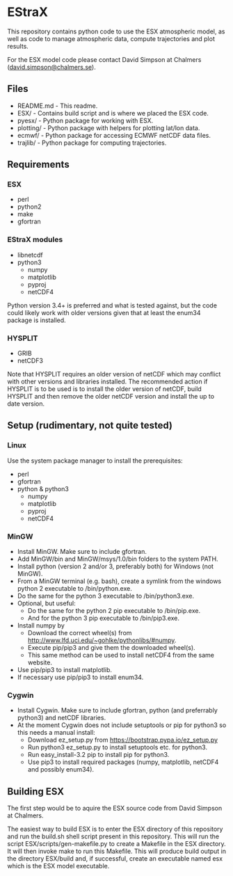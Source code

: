 # EStraX

This repository contains python code to use the ESX atmospheric model, as well
as code to manage atmospheric data, compute trajectories and plot results.

For the ESX model code please contact David Simpson at Chalmers (david.simpson@chalmers.se).

## Files

 * README.md - This readme.
 * ESX/ - Contains build script and is where we placed the ESX code.
 * pyesx/ - Python package for working with ESX.
 * plotting/ - Python package with helpers for plotting lat/lon data.
 * ecmwf/ - Python package for accessing ECMWF netCDF data files.
 * trajlib/ - Python package for computing trajectories.

## Requirements

### ESX
 * perl
 * python2
 * make
 * gfortran

### EStraX modules
 * libnetcdf
 * python3
    - numpy
    - matplotlib
	- pyproj
    - netCDF4

Python version 3.4+ is preferred and what is tested against, but the code could likely
work with older versions given that at least the enum34 package is installed.

### HYSPLIT
 * GRIB
 * netCDF3

Note that HYSPLIT requires an older version of netCDF which may conflict with other versions
and libraries installed. The recommended action if HYSPLIT is to be used is to install the older
version of netCDF, build HYSPLIT and then remove the older netCDF version and install the up
to date version.

## Setup (rudimentary, not quite tested)

### Linux
Use the system package manager to install the prerequisites:
 - perl
 - gfortran
 - python & python3
    - numpy
    - matplotlib
    - pyproj
    - netCDF4

### MinGW
 - Install MinGW. Make sure to include gfortran.
 - Add MinGW/bin and MinGW/msys/1.0/bin folders to the system PATH.
 - Install python (version 2 and/or 3, preferably both) for Windows (not MinGW).
 - From a MinGW terminal (e.g. bash), create a symlink from the windows python 2 executable to /bin/python.exe.
 - Do the same for the python 3 executable to /bin/python3.exe.
 - Optional, but useful:
     - Do the same for the python 2 pip executable to /bin/pip.exe.
     - And for the python 3 pip executable to /bin/pip3.exe.
 - Install numpy by
     - Download the correct wheel(s) from http://www.lfd.uci.edu/~gohlke/pythonlibs/#numpy.
     - Execute pip/pip3 and give them the downloaded wheel(s).
     - This same method can be used to install netCDF4 from the same website.
 - Use pip/pip3 to install matplotlib.
 - If necessary use pip/pip3 to install enum34.

### Cygwin
 - Install Cygwin. Make sure to include gfortran, python (and preferrably python3) and netCDF libraries.
 - At the moment Cygwin does not include setuptools or pip for python3 so this needs a manual install:
     - Download ez_setup.py from https://bootstrap.pypa.io/ez_setup.py
     - Run python3 ez_setup.py to install setuptools etc. for python3.
     - Run easy_install-3.2 pip to install pip for python3.
     - Use pip3 to install required packages (numpy, matplotlib, netCDF4 and possibly enum34).

## Building ESX

The first step would be to aquire the ESX source code from David Simpson at Chalmers.

The easiest way to build ESX is to enter the ESX directory of this repository and run the build.sh shell script
present in this repository. This will run the script ESX/scripts/gen-makefile.py to create a Makefile in the ESX directory.
It will then invoke make to run this Makefile. This will produce build output in the directory ESX/build and, if
successful, create an executable named esx which is the ESX model executable.



